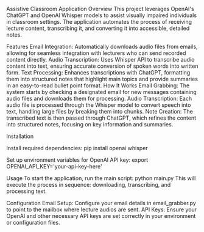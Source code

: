 Assistive Classroom Application
Overview
This project leverages OpenAI's ChatGPT and OpenAI Whisper models to assist visually impaired individuals in classroom settings. The application automates the process of receiving lecture content, transcribing it, and converting it into accessible, detailed notes.

Features
Email Integration: Automatically downloads audio files from emails, allowing for seamless integration with lecturers who can send recorded content directly.
Audio Transcription: Uses Whisper API to transcribe audio content into text, ensuring accurate conversion of spoken words into written form.
Text Processing: Enhances transcriptions with ChatGPT, formatting them into structured notes that highlight main topics and provide summaries in an easy-to-read bullet point format.
How It Works
Email Grabbing: The system starts by checking a designated email for new messages containing audio files and downloads them for processing.
Audio Transcription: Each audio file is processed through the Whisper model to convert speech into text, handling large files by breaking them into chunks.
Note Creation: The transcribed text is then passed through ChatGPT, which refines the content into structured notes, focusing on key information and summaries.

Installation

Install required dependencies:
pip install openai whisper

Set up environment variables for OpenAI API key:
export OPENAI_API_KEY='your-api-key-here'

Usage
To start the application, run the main script:
python main.py
This will execute the process in sequence: downloading, transcribing, and processing text.

Configuration
Email Setup: Configure your email details in email_grabber.py to point to the mailbox where lecture audios are sent.
API Keys: Ensure your OpenAI and other necessary API keys are set correctly in your environment or configuration files.
